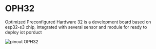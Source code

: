 # OPH32
Optimized Preconfigured Hardware 32 is a development board based on esp32-s3 chip, integrated with several sensor and module for ready to deploy iot porduct

![pinout OPH32](https://github.com/vincentj87/OPH32/assets/68147207/d5774071-dcba-4ca6-88ec-8f9aadd772cc)
